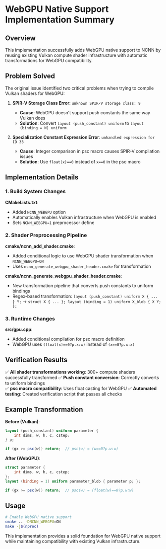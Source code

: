 # WebGPU Native Support Implementation Summary

## Overview

This implementation successfully adds WebGPU native support to NCNN by reusing existing Vulkan compute shader infrastructure with automatic transformations for WebGPU compatibility.

## Problem Solved

The original issue identified two critical problems when trying to compile Vulkan shaders for WebGPU:

1. **SPIR-V Storage Class Error**: `unknown SPIR-V storage class: 9`
   - **Cause**: WebGPU doesn't support push constants the same way Vulkan does
   - **Solution**: Convert `layout (push_constant) uniform` to `layout (binding = N) uniform`

2. **Specialization Constant Expression Error**: `unhandled expression for ID 33`
   - **Cause**: Integer comparison in psc macro causes SPIR-V compilation issues
   - **Solution**: Use `float(x)==0` instead of `x==0` in the psc macro

## Implementation Details

### 1. Build System Changes

**CMakeLists.txt**:
- Added `NCNN_WEBGPU` option
- Automatically enables Vulkan infrastructure when WebGPU is enabled
- Sets `NCNN_WEBGPU=1` preprocessor define

### 2. Shader Preprocessing Pipeline

**cmake/ncnn_add_shader.cmake**:
- Added conditional logic to use WebGPU shader transformation when `NCNN_WEBGPU=ON`
- Uses `ncnn_generate_webgpu_shader_header.cmake` for transformation

**cmake/ncnn_generate_webgpu_shader_header.cmake**:
- New transformation pipeline that converts push constants to uniform bindings
- Regex-based transformation: `layout (push_constant) uniform X { ... } Y;` → `struct X { ... }; layout (binding = 1) uniform X_blob { X Y; };`

### 3. Runtime Changes

**src/gpu.cpp**:
- Added conditional compilation for psc macro definition
- WebGPU uses `(float(x)==0?p.x:x)` instead of `(x==0?p.x:x)`

## Verification Results

✅ **All shader transformations working**: 300+ compute shaders successfully transformed
✅ **Push constant conversion**: Correctly converts to uniform bindings  
✅ **psc macro compatibility**: Uses float casting for WebGPU
✅ **Automated testing**: Created verification script that passes all checks

## Example Transformation

**Before (Vulkan)**:
```glsl
layout (push_constant) uniform parameter {
    int dims, w, h, c, cstep;
} p;

if (gx >= psc(w)) return;  // psc(w) = (w==0?p.w:w)
```

**After (WebGPU)**:
```glsl  
struct parameter {
    int dims, w, h, c, cstep;
};
layout (binding = 1) uniform parameter_blob { parameter p; };

if (gx >= psc(w)) return;  // psc(w) = (float(w)==0?p.w:w)
```

## Usage

```bash
# Enable WebGPU native support
cmake .. -DNCNN_WEBGPU=ON
make -j$(nproc)
```

This implementation provides a solid foundation for WebGPU native support while maintaining compatibility with existing Vulkan infrastructure.